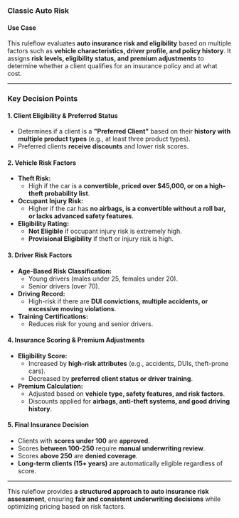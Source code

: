 ### **Classic Auto Risk**  

#### **Use Case**  
This ruleflow evaluates **auto insurance risk and eligibility** based on multiple factors such as **vehicle characteristics, driver profile, and policy history**. It assigns **risk levels, eligibility status, and premium adjustments** to determine whether a client qualifies for an insurance policy and at what cost.  

---

### **Key Decision Points**  

#### **1. Client Eligibility & Preferred Status**  
- Determines if a client is a **"Preferred Client"** based on their **history with multiple product types** (e.g., at least three product types).  
- Preferred clients **receive discounts** and lower risk scores.  

#### **2. Vehicle Risk Factors**  
- **Theft Risk:**  
  - High if the car is a **convertible, priced over $45,000, or on a high-theft probability list**.  
- **Occupant Injury Risk:**  
  - Higher if the car has **no airbags, is a convertible without a roll bar, or lacks advanced safety features**.  
- **Eligibility Rating:**  
  - **Not Eligible** if occupant injury risk is extremely high.  
  - **Provisional Eligibility** if theft or injury risk is high.  

#### **3. Driver Risk Factors**  
- **Age-Based Risk Classification:**  
  - Young drivers (males under 25, females under 20).  
  - Senior drivers (over 70).  
- **Driving Record:**  
  - High-risk if there are **DUI convictions, multiple accidents, or excessive moving violations**.  
- **Training Certifications:**  
  - Reduces risk for young and senior drivers.  

#### **4. Insurance Scoring & Premium Adjustments**  
- **Eligibility Score:**  
  - Increased by **high-risk attributes** (e.g., accidents, DUIs, theft-prone cars).  
  - Decreased by **preferred client status or driver training**.  
- **Premium Calculation:**  
  - Adjusted based on **vehicle type, safety features, and risk factors**.  
  - Discounts applied for **airbags, anti-theft systems, and good driving history**.  

#### **5. Final Insurance Decision**  
- Clients with **scores under 100** are **approved**.  
- Scores **between 100-250** require **manual underwriting review**.  
- Scores **above 250** are **denied coverage**.  
- **Long-term clients (15+ years)** are automatically eligible regardless of score.  

---

This ruleflow provides **a structured approach to auto insurance risk assessment**, ensuring **fair and consistent underwriting decisions** while optimizing pricing based on risk factors.